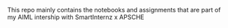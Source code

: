 This repo mainly contains the notebooks and assignments that are part of my AIML intership with SmartInternz x APSCHE
